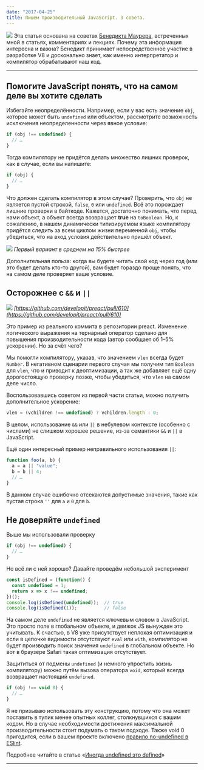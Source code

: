 ```yaml
---
date: "2017-04-25"
title: Пишем производительный JavaScript. 3 совета.
---
```

![](https://cdn-images-1.medium.com/max/1600/1*CV60sHknbBWu54ydmw9XCg.jpeg)
Эта статья основана на советах [Бенедикта Маурера](https://twitter.com/bmeurer), встреченных мной в статьях, комментариях и лекциях. Почему эта информация интересна и важна? Бенедикт принимает непосредственное участие в разработке V8 и досконально знает, как именно интерпретатор и компилятор обрабатывают наш код.

---

## Помогите JavaScript понять, что на самом деле вы хотите сделать
Избегайте неопределённости. Например, если у вас есть значение `obj`, которое может быть `undefined` или объектом, рассмотрите возможность исключения неопределенности через явное условие:

```javascript
if (obj !== undefined) {
  // …
}
```

Тогда компилятору не придётся делать множество лишних проверок, как в случае, если вы напишите:

```javascript
if (obj) {
  // …
}
```

Что должен сделать компилятор в этом случае? Проверить, что `obj` не является пустой строкой, `false`, `0` или `undefined`. Всё это порождает лишние проверки в байткоде. Кажется, достаточно понимать, что перед нами объект, а объект всегда возвращает **true** на `toBoolean`. Но, к сожалению, в нашем динамически типизируемом языке компилятору придётся следить за всем циклом жизни переменной `obj`, чтобы убедиться, что на вход условия действительно пришёл объект.

![](https://cdn-images-1.medium.com/max/2000/1*0my1ZiCSFkinC6HB5eY4Fw.png)
*Первый вариант в среднем на 15% быстрее*

Дополнительная польза: когда вы будете читать свой код через год (или это будет делать кто-то другой), вам будет гораздо проще понять, что на самом деле проверяет ваше условие.

## Осторожнее с `&&` и `||`
![](https://cdn-images-1.medium.com/max/1600/1*8CZN4PG7s565SftA60yWCw.png)
*[https://github.com/developit/preact/pull/610](https://github.com/developit/preact/pull/610)*

Это пример из реального коммита в репозитории preact. Изменение логического выражения на тернарный оператор сделано для повышения производительности кода (автор сообщает об 1–5% ускорении). Но за счёт чего?

Мы помогли компилятору, указав, что значением `vlen` всегда будет `Number`. В негативном сценарии первого случая мы получим тип `Boolean` для `vlen`, что и приводит к деоптимизации, а так же добавляет ещё одну дорогостоящую проверку позже, чтобы убедиться, что `vlen` на самом деле число.

Воспользовавшись советом из первой части статьи, можно получить дополнительное ускорение:

```javascript
vlen = (vchildren !== undefined) ? vchildren.length : 0;
```

В целом, использование `&&` или `||` в небулевом контексте (особенно с числами) не слишком хорошее решение, из-за семантики `&&` и `||` в JavaScript.

Ещё один интересный пример неправильного использования `||`:

```javascript
function foo(a, b) {
  a = a || "value";
  b = b || 4;
  // …
}
```

В данном случае ошибочно отсекаются допустимые значения, такие как пустая строка `''` для `a` и `0` для `b`.

## Не доверяйте `undefined`
Выше мы использовали проверку 

```javascript
if (obj !== undefined) {
  // …
}
```

Но всё ли с ней хорошо? Давайте проведём небольшой эксперимент

```javascript
const isDefined = (function() {
  const undefined = 1;
  return x => x !== undefined;
})();
console.log(isDefined(undefined));  // true
console.log(isDefined(1));          // false
```

На самом деле `undefined` не является ключевым словом в JavaScript. Это просто поле в глобальном объекте, и движок JS вынужден это учитывать. К счастью, в V8 уже присутствует неплохая оптимизация и если в цепочке видимости отсутствуют `eval` или `with`, компилятор не будет производить поиск значения `undefined` в глобальном объекте. Но вот в браузере Safari такая оптимизация отсутствует. 

Защититься от подмены `undefined` (и немного упростить жизнь компилятору) можно путём вызова оператора `void`, который всегда возвращает настоящий `undefined`.

```javascript
if (obj !== void 0) {
  // …
}
```
Я не призываю использовать эту конструкцию, потому что она может поставить в тупик менее опытных коллег, столкнувшихся с вашим кодом. Но в случае необходимости достижения максимальной производительности стоит подумать о таком подходе. Также void 0 пригодится, если в вашем проекте включено [правило no-undefined в ESlint](http://eslint.org/docs/rules/no-undefined).

Подробнее читайте в статье «[Иногда undefined это defined](https://medium.com/devschacht/benedikt-meurer-sometimes-undefined-is-defined-91f32af4532c)»

---
